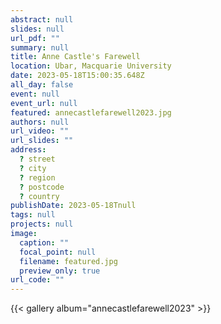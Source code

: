```yaml
---
abstract: null
slides: null
url_pdf: ""
summary: null
title: Anne Castle's Farewell
location: Ubar, Macquarie University
date: 2023-05-18T15:00:35.648Z
all_day: false
event: null
event_url: null
featured: annecastlefarewell2023.jpg
authors: null
url_video: ""
url_slides: ""
address:
  ? street
  ? city
  ? region
  ? postcode
  ? country
publishDate: 2023-05-18Tnull
tags: null
projects: null
image:
  caption: ""
  focal_point: null
  filename: featured.jpg
  preview_only: true
url_code: ""
---
```


{{< gallery album="annecastlefarewell2023" >}}
